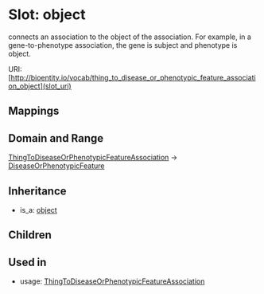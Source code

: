 # Slot: object


connects an association to the object of the association. For example, in a gene-to-phenotype association, the gene is subject and phenotype is object.

URI: [http://bioentity.io/vocab/thing_to_disease_or_phenotypic_feature_association_object](slot_uri)
## Mappings

## Domain and Range

[ThingToDiseaseOrPhenotypicFeatureAssociation](ThingToDiseaseOrPhenotypicFeatureAssociation.md) -> [DiseaseOrPhenotypicFeature](DiseaseOrPhenotypicFeature.md)
## Inheritance

 *  is_a: [object](object.md)
## Children

## Used in

 *  usage: [ThingToDiseaseOrPhenotypicFeatureAssociation](ThingToDiseaseOrPhenotypicFeatureAssociation.md)
